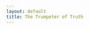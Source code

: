 ```yaml
---
layout: default
title: The Trumpeter of Truth
---
```


<script>
window.location.replace("https://elephantcollective.org");
</script>
